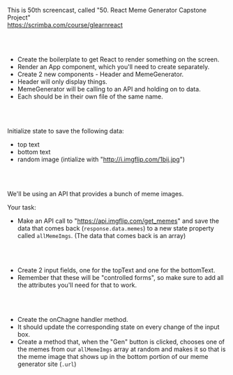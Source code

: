 This is 50th screencast, called "50. React Meme Generator Capstone Project"<br />
https://scrimba.com/course/glearnreact

<br /><br />

- Create the boilerplate to get React to render something on the screen.
- Render an App component, which you'll need to create separately.
- Create 2 new components - Header and MemeGenerator.
- Header will only display things.
- MemeGenerator will be calling to an API and holding on to data.
- Each should be in their own file of the same name.

<br /><br />

Initialize state to save the following data:<br />
- top text
- bottom text
- random image (intialize with "http://i.imgflip.com/1bij.jpg")

<br /><br />

We'll be using an API that provides a bunch of meme images.<br />

Your task:
- Make an API call to "https://api.imgflip.com/get_memes" and save the data that comes back (`response.data.memes`) to a new state property called `allMemeImgs`. (The data that comes back is an array)

<br /><br />

- Create 2 input fields, one for the topText and one for the bottomText.
- Remember that these will be "controlled forms", so make sure to add all the attributes you'll need for that to work.

<br /><br />

- Create the onChagne handler method.
- It should update the corresponding state on every change of the input box.
- Create a method that, when the "Gen" button is clicked, chooses one of the memes from our `allMemeImgs` array at random and makes it so that is the meme image that shows up in the bottom portion of our meme generator site (`.url`)


